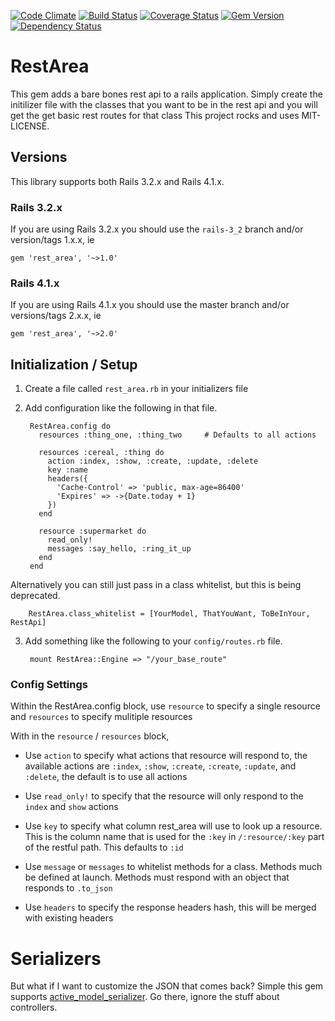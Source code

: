 [![Code Climate](https://codeclimate.com/github/bguest/rest_area.png)](https://codeclimate.com/github/bguest/rest_area) [![Build Status](https://travis-ci.org/bguest/rest_area.png?branch=master)](https://travis-ci.org/bguest/rest_area) [![Coverage Status](https://coveralls.io/repos/bguest/rest_area/badge.png)](https://coveralls.io/r/bguest/rest_area) [![Gem Version](https://badge.fury.io/rb/rest_area.png)](http://badge.fury.io/rb/rest_area) [![Dependency Status](https://gemnasium.com/bguest/rest_area.png)](https://gemnasium.com/bguest/rest_area)

# RestArea

This gem adds a bare bones rest api to a rails application. Simply
create the initilizer file with the classes that you want to be in the
rest api and you will get the get basic rest routes for that class
This project rocks and uses MIT-LICENSE.

## Versions

This library supports both Rails 3.2.x and Rails 4.1.x.

### Rails 3.2.x
If you are using Rails 3.2.x you should use the `rails-3_2` branch and/or version/tags 1.x.x, ie

    gem 'rest_area', '~>1.0'

### Rails 4.1.x
If you are using Rails 4.1.x you should use the master branch and/or versions/tags 2.x.x, ie

    gem 'rest_area', '~>2.0'

## Initialization / Setup

1. Create a file called `rest_area.rb` in your initializers file
2. Add configuration like the following in that file.

        RestArea.config do
          resources :thing_one, :thing_two     # Defaults to all actions

          resources :cereal, :thing do
            action :index, :show, :create, :update, :delete
            key :name
            headers({
              'Cache-Control' => 'public, max-age=86400'
              'Expires' => ->{Date.today + 1}
            })
          end

          resource :supermarket do
            read_only!
            messages :say_hello, :ring_it_up
          end
        end

  Alternatively you can still just pass in a class whitelist, but this is being deprecated.

        RestArea.class_whitelist = [YourModel, ThatYouWant, ToBeInYour, RestApi]


3. Add something like the following to your `config/routes.rb` file.

        mount RestArea::Engine => "/your_base_route"

### Config Settings

Within the RestArea.config block, use `resource` to specify a single resource and `resources` to specify mulitiple resources

With in the `resource` / `resources` block,
+ Use `action` to specify what actions that resource will respond to, the available actions are
  `:index`, `:show`, `:create`, `:create`, `:update`, and `:delete`, the default is to use all actions

+ Use `read_only!` to specify that the resource will only respond to the `index` and `show` actions

+ Use `key` to specify what column rest_area will use to look up a resource. This is the column name
  that is used for the `:key` in `/:resource/:key` part of the restful path. This defaults to `:id`

+ Use `message` or `messages` to whitelist methods for a class. Methods much be defined at
  launch. Methods must respond with an object that responds to `.to_json`

+ Use `headers` to specify the response headers hash, this will be merged with existing headers

# Serializers

But what if I want to customize the JSON that comes back? Simple this
gem supports [active_model_serializer][1]. Go there, ignore the stuff
about controllers.

[1]:https://github.com/rails-api/active_model_serializers
